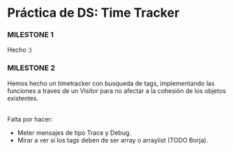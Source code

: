 # Práctica de DS: Time Tracker

### MILESTONE 1
Hecho :)

### MILESTONE 2
Hemos hecho un timetracker con busqueda de tags, implementando las funciones a traves de un Visitor para no afectar a la cohesión de los objetos existentes. 
<br> <br>

Falta por hacer:
- Meter mensajes de tipo Trace y Debug.
- Mirar a ver si los tags deben de ser array o arraylist (TODO Borja).
